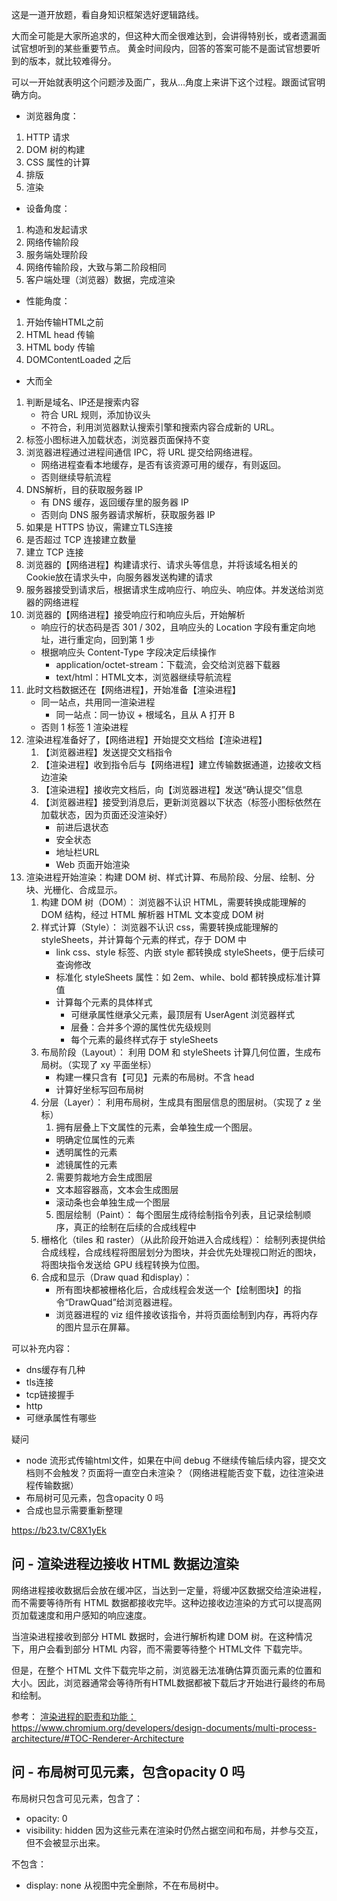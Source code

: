 这是一道开放题，看自身知识框架选好逻辑路线。

大而全可能是大家所追求的，但这种大而全很难达到，会讲得特别长，或者遗漏面试官想听到的某些重要节点。
黄金时间段内，回答的答案可能不是面试官想要听到的版本，就比较难得分。

可以一开始就表明这个问题涉及面广，我从…角度上来讲下这个过程。跟面试官明确方向。

- 浏览器角度：
 1. HTTP 请求
 2. DOM 树的构建
 3. CSS 属性的计算 
 4. 排版
 5. 渲染


  
- 设备角度：
 1. 构造和发起请求
 2. 网络传输阶段
 3. 服务端处理阶段
 4. 网络传输阶段，大致与第二阶段相同
 5. 客户端处理（浏览器）数据，完成渲染

  
- 性能角度：
 1. 开始传输HTML之前
 2. HTML head 传输
 3. HTML body 传输
 4. DOMContentLoaded 之后

  
- 大而全 
1. 判断是域名、IP还是搜索内容
	- 符合 URL 规则，添加协议头
	- 不符合，利用浏览器默认搜索引擎和搜索内容合成新的 URL。
2. 标签小图标进入加载状态，浏览器页面保持不变
3. 浏览器进程通过进程间通信 IPC，将 URL 提交给网络进程。
	- 网络进程查看本地缓存，是否有该资源可用的缓存，有则返回。
	- 否则继续导航流程
4. DNS解析，目的获取服务器 IP
	- 有 DNS 缓存，返回缓存里的服务器 IP
	- 否则向 DNS 服务器请求解析，获取服务器 IP
5. 如果是 HTTPS 协议，需建立TLS连接
6. 是否超过 TCP 连接建立数量
7. 建立 TCP 连接
8. 浏览器的【网络进程】构建请求行、请求头等信息，并将该域名相关的Cookie放在请求头中，向服务器发送构建的请求
9. 服务器接受到请求后，根据请求生成响应行、响应头、响应体。并发送给浏览器的网络进程
10. 浏览器的【网络进程】接受响应行和响应头后，开始解析
	- 响应行的状态码是否 301 / 302，且响应头的 Location 字段有重定向地址，进行重定向，回到第 1 步
	- 根据响应头 Content-Type 字段决定后续操作
		-  application/octet-stream：下载流，会交给浏览器下载器
		-  text/html：HTML文本，浏览器继续导航流程
11. 此时文档数据还在【网络进程】，开始准备【渲染进程】
	- 同一站点，共用同一渲染进程
		- 同一站点：同一协议 + 根域名，且从 A 打开 B
	- 否则 1 标签 1 渲染进程
12. 渲染进程准备好了，【网络进程】开始提交文档给【渲染进程】
	1. 【浏览器进程】发送提交文档指令
	2. 【渲染进程】收到指令后与【网络进程】建立传输数据通道，边接收文档边渲染
	3. 【渲染进程】接收完文档后，向【浏览器进程】发送“确认提交”信息
	4. 【浏览器进程】接受到消息后，更新浏览器以下状态（标签小图标依然在加载状态，因为页面还没渲染好）
		- 前进后退状态
		- 安全状态
		- 地址栏URL
		- Web 页面开始渲染
13. 渲染进程开始渲染：构建 DOM 树、样式计算、布局阶段、分层、绘制、分块、光栅化、合成显示。
	1. 构建 DOM 树（DOM）：
			浏览器不认识 HTML，需要转换成能理解的 DOM 结构，经过 HTML 解析器 HTML 文本变成 DOM 树
	2. 样式计算（Style）：
			浏览器不认识 css，需要转换成能理解的styleSheets，并计算每个元素的样式，存于 DOM 中
		- link css、style 标签、内嵌 style 都转换成 styleSheets，便于后续可查询修改
		- 标准化 styleSheets 属性：如 2em、while、bold 都转换成标准计算值
		- 计算每个元素的具体样式
			- 可继承属性继承父元素，最顶层有 UserAgent 浏览器样式
			- 层叠：合并多个源的属性优先级规则
			- 每个元素的最终样式存于 styleSheets
	3. 布局阶段（Layout）：
			利用 DOM 和 styleSheets 计算几何位置，生成布局树。（实现了 xy 平面坐标）
		- 构建一棵只含有【可见】元素的布局树。不含 head
		- 计算好坐标写回布局树
	4. 分层（Layer）：
			利用布局树，生成具有图层信息的图层树。（实现了 z 坐标）
		 1. 拥有层叠上下文属性的元素，会单独生成一个图层。
		  - 明确定位属性的元素
		  - 透明属性的元素
		  - 滤镜属性的元素
		 2. 需要剪裁地方会生成图层
		  - 文本超容器高，文本会生成图层
		  - 滚动条也会单独生成一个图层
        5. 图层绘制（Paint）：
	      每个图层生成待绘制指令列表，且记录绘制顺序，真正的绘制在后续的合成线程中
	 6. 栅格化（tiles 和 raster）（从此阶段开始进入合成线程）：
			绘制列表提供给合成线程，合成线程将图层划分为图块，并会优先处理视口附近的图块，将图块指令发送给 GPU 线程转换为位图。
	7. 合成和显示（Draw quad 和display）：
		- 所有图块都被栅格化后，合成线程会发送一个【绘制图块】的指令“DrawQuad”给浏览器进程。
		- 浏览器进程的 viz 组件接收该指令，并将页面绘制到内存，再将内存的图片显示在屏幕。


可以补充内容：
- dns缓存有几种
- tls连接
- tcp链接握手
- http
- 可继承属性有哪些


疑问
- node 流形式传输html文件，如果在中间 debug 不继续传输后续内容，提交文档则不会触发？页面将一直空白未渲染？（网络进程能否变下载，边往渲染进程传输数据）
- 布局树可见元素，包含opacity 0 吗
- 合成也显示需要重新整理

https://b23.tv/C8X1yEk



## 问 - 渲染进程边接收 HTML 数据边渲染
网络进程接收数据后会放在缓冲区，当达到一定量，将缓冲区数据交给渲染进程，而不需要等待所有 HTML 数据都接收完毕。这种边接收边渲染的方式可以提高网页加载速度和用户感知的响应速度。

当渲染进程接收到部分 HTML 数据时，会进行解析构建 DOM 树。在这种情况下，用户会看到部分 HTML 内容，而不需要等待整个 HTML文件 下载完毕。

但是，在整个 HTML 文件下载完毕之前，浏览器无法准确估算页面元素的位置和大小。因此，浏览器通常会等待所有HTML数据都被下载后才开始进行最终的布局和绘制。


参考：
[渲染进程的职责和功能： https://www.chromium.org/developers/design-documents/multi-process-architecture/#TOC-Renderer-Architecture
](https://www.chromium.org/developers/design-documents/multi-process-architecture/#TOC-Renderer-Architecture)



## 问 - 布局树可见元素，包含opacity 0 吗
布局树只包含可见元素，包含了：
- opacity: 0 
- visibility: hidden
因为这些元素在渲染时仍然占据空间和布局，并参与交互，但不会被显示出来。

不包含：
- display: none
从视图中完全删除，不在布局树中。